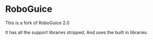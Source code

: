 RoboGuice
=========

This is a fork of RoboGuice 2.0

It has all the support libraries stripped. And uses the built in libraries.
